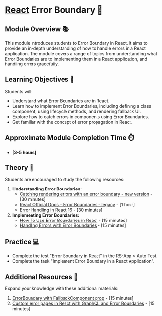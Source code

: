 # [React](https://github.com/rolling-scopes-school/tasks/tree/master/react) Error Boundary 🌟

## Module Overview 📚

This module introduces students to Error Boundary in React. It aims to provide an in-depth understanding of how to handle errors
in a React application. The module covers a range of topics from understanding what Error Boundaries are to implementing
them in a React application, and handling errors gracefully.

## Learning Objectives 🎯

Students will:

- Understand what Error Boundaries are in React.
- Learn how to implement Error Boundaries, including defining a class component, using lifecycle methods, and rendering
  fallback UI.
- Explore how to catch errors in components using Error Boundaries.
- Get familiar with the concept of error propagation in React.

## Approximate Module Completion Time ⏱️

- **[3-5 hours]**

## Theory 📖

Students are encouraged to study the following resources:

1. **Understanding Error Boundaries:**
    - [Catching rendering errors with an error boundary - new version](https://react.dev/reference/react/Component#catching-rendering-errors-with-an-error-boundary) - [30 minutes] 
    - [React Official Docs - Error Boundaries - legacy](https://legacy.reactjs.org/docs/error-boundaries.html) - [1 hour]
    - [Error Handling in React 16](https://legacy.reactjs.org/blog/2017/07/26/error-handling-in-react-16.html) - [30 minutes]
2. **Implementing Error Boundaries:**
    - [How To Use Error Boundaries in React](https://www.digitalocean.com/community/tutorials/react-error-boundaries) - [15 minutes]
    - [Handling Errors with Error Boundaries](https://codepen.io/gaearon/pen/wqvxGa?editors=0010) - [15 minutes]

[//]: # (TODO Practice?)

## Practice 💻

- Complete the test "Error Boundary in React" in the RS-App > Auto Test.
- Complete the task "Implement Error Boundary in a React Application".

## Additional Resources 📘

Expand your knowledge with these additional materials:

1. [ErrorBoundary with FallbackComponent prop](https://github.com/bvaughn/react-error-boundary?tab=readme-ov-file#errorboundary-with-fallbackcomponent-prop) - [15 minutes]
2. [Custom error pages in React with GraphQL and Error Boundaries](https://www.freecodecamp.org/news/how-to-handle-graphql-errors-with-react-error-boundaries-dd9273feda85/) - [15 minutes]

